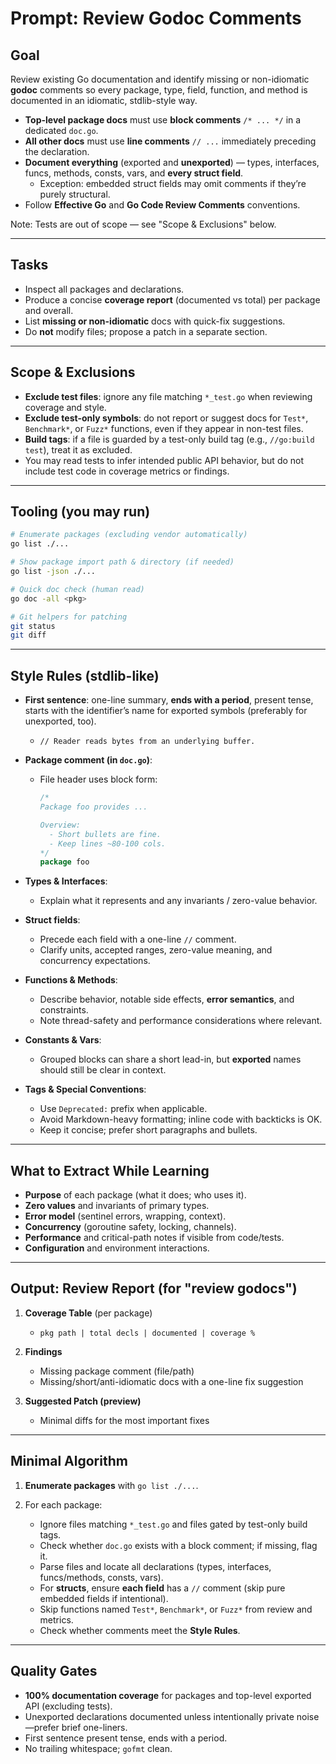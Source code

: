 # Prompt: Review Godoc Comments

## Goal
Review existing Go documentation and identify missing or non-idiomatic **godoc** comments so every package, type, field, function, and method is documented in an idiomatic, stdlib-style way.

- **Top-level package docs** must use **block comments** `/* ... */` in a dedicated `doc.go`.
- **All other docs** must use **line comments** `// ...` immediately preceding the declaration.
- **Document everything** (exported and **unexported**) — types, interfaces, funcs, methods, consts, vars, and **every struct field**.
  - Exception: embedded struct fields may omit comments if they’re purely structural.
- Follow **Effective Go** and **Go Code Review Comments** conventions.

Note: Tests are out of scope — see "Scope & Exclusions" below.

---

## Tasks

- Inspect all packages and declarations.
- Produce a concise **coverage report** (documented vs total) per package and overall.
- List **missing or non-idiomatic** docs with quick-fix suggestions.
- Do **not** modify files; propose a patch in a separate section.

---

## Scope & Exclusions

- **Exclude test files**: ignore any file matching `*_test.go` when reviewing coverage and style.
- **Exclude test-only symbols**: do not report or suggest docs for `Test*`, `Benchmark*`, or `Fuzz*` functions, even if they appear in non-test files.
- **Build tags**: if a file is guarded by a test-only build tag (e.g., `//go:build test`), treat it as excluded.
- You may read tests to infer intended public API behavior, but do not include test code in coverage metrics or findings.

---

## Tooling (you may run)
```bash
# Enumerate packages (excluding vendor automatically)
go list ./...

# Show package import path & directory (if needed)
go list -json ./...

# Quick doc check (human read)
go doc -all <pkg>

# Git helpers for patching
git status
git diff
```

---

## Style Rules (stdlib-like)

* **First sentence**: one-line summary, **ends with a period**, present tense, starts with the identifier’s name for exported symbols (preferably for unexported, too).

  * `// Reader reads bytes from an underlying buffer.`
* **Package comment (in `doc.go`)**:

  * File header uses block form:

    ```go
    /*
    Package foo provides ...

    Overview:
      - Short bullets are fine.
      - Keep lines ~80-100 cols.
    */
    package foo
    ```
* **Types & Interfaces**:

  * Explain what it represents and any invariants / zero-value behavior.
* **Struct fields**:

  * Precede each field with a one-line `//` comment.
  * Clarify units, accepted ranges, zero-value meaning, and concurrency expectations.
* **Functions & Methods**:

  * Describe behavior, notable side effects, **error semantics**, and constraints.
  * Note thread-safety and performance considerations where relevant.
* **Constants & Vars**:

  * Grouped blocks can share a short lead-in, but **exported** names should still be clear in context.
* **Tags & Special Conventions**:

  * Use `Deprecated:` prefix when applicable.
  * Avoid Markdown-heavy formatting; inline code with backticks is OK.
  * Keep it concise; prefer short paragraphs and bullets.

---

## What to Extract While Learning

* **Purpose** of each package (what it does; who uses it).
* **Zero values** and invariants of primary types.
* **Error model** (sentinel errors, wrapping, context).
* **Concurrency** (goroutine safety, locking, channels).
* **Performance** and critical-path notes if visible from code/tests.
* **Configuration** and environment interactions.

---

## Output: Review Report (for "review godocs")

1. **Coverage Table** (per package)

   * `pkg path | total decls | documented | coverage %`
2. **Findings**

   * Missing package comment (file/path)
   * Missing/short/anti-idiomatic docs with a one-line fix suggestion
3. **Suggested Patch (preview)**

   * Minimal diffs for the most important fixes

---

## Minimal Algorithm

1. **Enumerate packages** with `go list ./...`.
2. For each package:

   * Ignore files matching `*_test.go` and files gated by test-only build tags.
   * Check whether `doc.go` exists with a block comment; if missing, flag it.
   * Parse files and locate all declarations (types, interfaces, funcs/methods, consts, vars).
   * For **structs**, ensure **each field** has a `//` comment (skip pure embedded fields if intentional).
   * Skip functions named `Test*`, `Benchmark*`, or `Fuzz*` from review and metrics.
   * Check whether comments meet the **Style Rules**.

---

## Quality Gates

* **100% documentation coverage** for packages and top-level exported API (excluding tests).
* Unexported declarations documented unless intentionally private noise—prefer brief one-liners.
* First sentence present tense, ends with a period.
* No trailing whitespace; `gofmt` clean.
